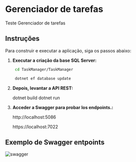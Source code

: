 # Gerenciador de tarefas
Teste Gerenciador de tarefas

## Instruções

Para construir e executar a aplicação, siga os passos abaixo:

1. **Executar a criação da base SQL Server:**

   ```bash
    cd TaskManager/TaskManager

    dotnet ef database update


2. **Depois, levantar a API REST:**

    dotnet build
    dotnet run

3. **Acceder a Swagger para probar los endpoints.:**

    http://localhost:5086
    
    https://localhost:7022


## Exemplo de Swagger entpoints


![swagger](https://github.com/user-attachments/assets/dcd090cc-ea46-4338-9156-3e8d7b80a2a7)